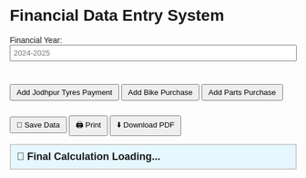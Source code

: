 <html lang="en">
<head>
  <meta charset="UTF-8" />
  <meta name="viewport" content="width=device-width, initial-scale=1.0"/>
  <title>Financial Entry System</title>
  <style>
    body {
      font-family: Arial, sans-serif;
      margin: 20px;
    }
    table {
      border-collapse: collapse;
      width: 100%;
      margin-bottom: 20px;
    }
    th, td {
      border: 1px solid #ccc;
      padding: 8px;
      text-align: center;
    }
    th {
      background-color: #f2f2f2;
    }
    input[type="text"], input[type="number"], input[type="date"] {
      width: 100%;
      padding: 5px;
    }
    .btn {
      padding: 5px 10px;
      margin-top: 10px;
      cursor: pointer;
    }
    h2 {
      margin-top: 40px;
    }
    .footer-summary {
      font-size: 18px;
      font-weight: bold;
      background: #e6f7ff;
      padding: 10px;
      border: 2px solid #ccc;
    }

    @media print {
      .btn {
        display: none !important;
      }
    }
  </style>
</head>
<body>
  <h1>Financial Data Entry System</h1>
  <label>Financial Year: <input type="text" id="financialYear" placeholder="2024-2025" /></label>
  <br/><br/>

  <div id="sections"></div>

  <button class="btn" onclick="addSection('Jodhpur Tyres Payment', ['Chq No.', 'Date', 'Amount', 'Remark'])">Add Jodhpur Tyres Payment</button>
  <button class="btn" onclick="addSection('Bike Purchase', ['Sr.', 'Invoice No.', 'Date', 'Amount', 'Stock', 'Remark'])">Add Bike Purchase</button>
  <button class="btn" onclick="addSection('Parts Purchase', ['Sr.', 'Invoice No.', 'Date', 'Amount', 'Remark'])">Add Parts Purchase</button>
  <br/><br/>
  <button class="btn" onclick="saveData()">💾 Save Data</button>
  <button class="btn" onclick="window.print()">🖨️ Print</button>
  <button class="btn" onclick="downloadPDF()">⬇️ Download PDF</button>

  <div class="footer-summary" id="finalSummary">🔄 Final Calculation Loading...</div>

  <script src="https://cdnjs.cloudflare.com/ajax/libs/jspdf/2.5.1/jspdf.umd.min.js"></script>
  <script>
    let sectionId = 0;
    const columnMap = {};
    const sectionTitleMap = {};

    function addSection(title, columns) {
      sectionId++;
      const secId = 'section' + sectionId;
      columnMap[secId] = columns;
      sectionTitleMap[secId] = title;

      let html = `<h2>${title}</h2>`;
      html += `<table id="${secId}">
        <thead><tr>`;
      columns.forEach(col => html += `<th>${col}</th>`);
      html += `<th>Action</th></tr></thead><tbody></tbody>`;
      html += `<tfoot><tr>`;
      columns.forEach(col => {
        if (col === 'Amount' || col === 'Stock') {
          html += `<td>Total: <span class="total-${col.toLowerCase()}">0</span></td>`;
        } else {
          html += `<td></td>`;
        }
      });
      html += `<td></td></tr></tfoot>`;
      html += `</table>
      <button class="btn" onclick="addRow('${secId}')">Add Row</button><br/><br/>`;

      document.getElementById('sections').insertAdjacentHTML('beforeend', html);
      addRow(secId);
    }

    function addRow(tableId) {
      const columns = columnMap[tableId];
      const table = document.getElementById(tableId).getElementsByTagName('tbody')[0];
      const row = document.createElement('tr');
      columns.forEach(col => {
        let inputType = col.toLowerCase().includes('date') ? 'date' :
                        col.toLowerCase().includes('amount') || col.toLowerCase().includes('stock') ? 'number' : 'text';
        row.innerHTML += `<td><input type="${inputType}" oninput="updateTotal('${tableId}')" /></td>`;
      });
      row.innerHTML += `<td><button class="btn" onclick="this.parentElement.parentElement.remove(); updateTotal('${tableId}')">Remove</button></td>`;
      table.appendChild(row);
      updateTotal(tableId);
    }

    function updateTotal(tableId) {
      const table = document.getElementById(tableId);
      const headers = Array.from(table.querySelectorAll('thead th'));
      const amounts = Array.from(table.querySelectorAll('tbody tr')).map(row => {
        return {
          amount: parseFloat(row.cells[headers.findIndex(h => h.innerText === 'Amount')]?.querySelector('input')?.value || 0),
          stock: parseFloat(row.cells[headers.findIndex(h => h.innerText === 'Stock')]?.querySelector('input')?.value || 0)
        };
      });

      const totalAmount = amounts.reduce((sum, r) => sum + r.amount, 0);
      const totalStock = amounts.reduce((sum, r) => sum + (r.stock || 0), 0);

      if (table.querySelector('tfoot .total-amount'))
        table.querySelector('tfoot .total-amount').innerText = totalAmount.toFixed(2);
      if (table.querySelector('tfoot .total-stock'))
        table.querySelector('tfoot .total-stock').innerText = totalStock;

      updateFinalSummary();
    }

    function updateFinalSummary() {
      let tyresTotal = 0, bikeTotal = 0, partsTotal = 0;

      for (let id in sectionTitleMap) {
        const title = sectionTitleMap[id];
        const table = document.getElementById(id);
        const amountCell = table?.querySelector('tfoot .total-amount');
        const total = parseFloat(amountCell?.innerText || 0);
        if (title.includes("Tyres")) tyresTotal += total;
        else if (title.includes("Bike")) bikeTotal += total;
        else if (title.includes("Parts")) partsTotal += total;
      }

      const totalPayment = bikeTotal + partsTotal;
      const diff = tyresTotal - totalPayment;
      const message = diff >= 0
        ? `✅ ₹${diff.toFixed(2)} Advance Available`
        : `❌ ₹${Math.abs(diff).toFixed(2)} Payment Due`;

      document.getElementById('finalSummary').innerText =
        `Tyres Payment: ₹${tyresTotal.toFixed(2)} | Bike: ₹${bikeTotal.toFixed(2)} | Parts: ₹${partsTotal.toFixed(2)} → ${message}`;
    }

    function saveData() {
      const data = {
        financialYear: document.getElementById('financialYear').value,
        sections: {}
      };

      for (let id in columnMap) {
        const rows = [];
        const table = document.getElementById(id);
        const tbody = table.querySelector('tbody');
        tbody.querySelectorAll('tr').forEach(tr => {
          const rowData = [];
          tr.querySelectorAll('td input').forEach(input => {
            rowData.push(input.value);
          });
          rows.push(rowData);
        });
        data.sections[id] = {
          title: sectionTitleMap[id],
          columns: columnMap[id],
          rows: rows
        };
      }

      localStorage.setItem('financialData', JSON.stringify(data));
      alert("✅ Data saved successfully!");
    }

    function downloadPDF() {
      const { jsPDF } = window.jspdf;
      const doc = new jsPDF();
      doc.text("Financial Entry System\nYear: " + document.getElementById('financialYear').value, 10, 10);
      doc.html(document.body, {
        callback: function (doc) {
          doc.save("financial-entry.pdf");
        },
        x: 10,
        y: 20,
        width: 180
      });
    }

    window.onload = function() {
      const data = JSON.parse(localStorage.getItem('financialData'));
      if (!data) return;
      document.getElementById('financialYear').value = data.financialYear;

      for (let id in data.sections) {
        const section = data.sections[id];
        addSection(section.title, section.columns);
        const currentId = 'section' + sectionId;
        const table = document.getElementById(currentId).querySelector('tbody');
        table.innerHTML = '';
        section.rows.forEach(rowData => {
          const row = document.createElement('tr');
          section.columns.forEach((col, idx) => {
            let inputType = col.toLowerCase().includes('date') ? 'date' :
                            col.toLowerCase().includes('amount') || col.toLowerCase().includes('stock') ? 'number' : 'text';
            row.innerHTML += `<td><input type="${inputType}" value="${rowData[idx]}" oninput="updateTotal('${currentId}')" /></td>`;
          });
          row.innerHTML += `<td><button class="btn" onclick="this.parentElement.parentElement.remove(); updateTotal('${currentId}')">Remove</button></td>`;
          table.appendChild(row);
        });
        updateTotal(currentId);
      }
    };
  </script>
</body>
</html>
